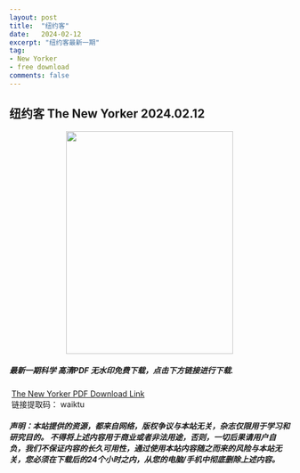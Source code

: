 ```yaml
---
layout: post
title:  "纽约客"
date:   2024-02-12
excerpt: "纽约客最新一期"
tag:
- New Yorker 
- free download
comments: false
---
```


## 纽约客 The New Yorker 2024.02.12


<div align="center">
<img src="https://s11.ax1x.com/2024/02/17/pFGjqMR.png" border="0" width = 300 height = 400 /> 
</div>


 <h5>最新一期科学 高清PDF 无水印免费下载，点击下方链接进行下载. </h5>
 
  <a href="https://wwk.lanzout.com/iWzq31oii6ad">The New Yorker PDF Download Link</a>  
  <br/>
  链接提取码： waiktu
 
##### 声明：本站提供的资源，都来自网络，版权争议与本站无关，杂志仅限用于学习和研究目的。 不得将上述内容用于商业或者非法用途，否则，一切后果请用户自负，我们不保证内容的长久可用性，通过使用本站内容随之而来的风险与本站无关，您必须在下载后的24个小时之内，从您的电脑/手机中彻底删除上述内容。
